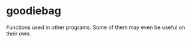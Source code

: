 goodiebag
=========

Functions used in other programs. Some of them may even be useful on their own.
